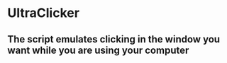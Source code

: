 # UltraClicker

## The script emulates clicking in the window you want while you are using your computer
